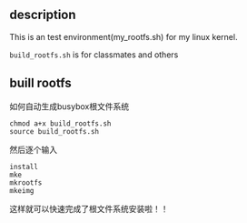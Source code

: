 ## description

This is an test environment(my_rootfs.sh)  for my linux kernel.

`build_rootfs.sh` is  for classmates and others



## buill rootfs

如何自动生成busybox根文件系统

```
chmod a+x build_rootfs.sh
source build_rootfs.sh
```

然后逐个输入

```
install
mke
mkrootfs
mkeimg
```

这样就可以快速完成了根文件系统安装啦！！
